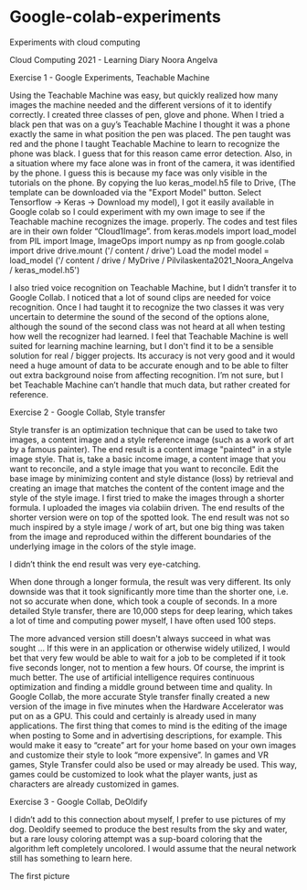 # Google-colab-experiments
Experiments with cloud computing

Cloud Computing 2021 - Learning Diary
Noora Angelva
 
Exercise 1 - Google Experiments, Teachable Machine

Using the Teachable Machine was easy, but quickly realized how many images the machine needed and the different versions of it to identify correctly. I created three classes of pen, glove and phone. When I tried a black pen that was on a guy’s Teachable Machine I thought it was a phone exactly the same in what position the pen was placed. The pen taught was red and the phone I taught Teachable Machine to learn to recognize the phone was black. I guess that for this reason came error detection. Also, in a situation where my face alone was in front of the camera, it was identified by the phone. I guess this is because my face was only visible in the tutorials on the phone.
By copying the luo keras_model.h5 file to Drive, (The template can be downloaded via the "Export Model" button. Select Tensorflow -> Keras -> Download my model), I got it easily available in Google colab so I could experiment with my own image to see if the Teachable machine recognizes the image. properly. The codes and test files are in their own folder “Cloud1Image”.
from keras.models import load_model
from PIL import Image, ImageOps
import numpy as np
from google.colab import drive
drive.mount ('/ content / drive')
Load the model
model = load_model ('/ content / drive / MyDrive / Pilvilaskenta2021_Noora_Angelva / keras_model.h5')

I also tried voice recognition on Teachable Machine, but I didn’t transfer it to Google Collab. I noticed that a lot of sound clips are needed for voice recognition. Once I had taught it to recognize the two classes it was very uncertain to determine the sound of the second of the options alone, although the sound of the second class was not heard at all when testing how well the recognizer had learned.
I feel that Teachable Machine is well suited for learning machine learning, but I don't find it to be a sensible solution for real / bigger projects. Its accuracy is not very good and it would need a huge amount of data to be accurate enough and to be able to filter out extra background noise from affecting recognition. I’m not sure, but I bet Teachable Machine can’t handle that much data, but rather created for reference.

Exercise 2 - Google Collab, Style transfer

Style transfer is an optimization technique that can be used to take two images, a content image and a style reference image (such as a work of art by a famous painter). The end result is a content image "painted" in a style image style. That is, take a basic income image, a content image that you want to reconcile, and a style image that you want to reconcile. Edit the base image by minimizing content and style distance (loss) by retrieval and creating an image that matches the content of the content image and the style of the style image.
I first tried to make the images through a shorter formula. I uploaded the images via colabiin driven. The end results of the shorter version were on top of the spotted look. The end result was not so much inspired by a style image / work of art, but one big thing was taken from the image and reproduced within the different boundaries of the underlying image in the colors of the style image.


I didn’t think the end result was very eye-catching.

When done through a longer formula, the result was very different. Its only downside was that it took significantly more time than the shorter one, i.e. not so accurate when done, which took a couple of seconds. In a more detailed Style transfer, there are 10,000 steps for deep learing, which takes a lot of time and computing power myself, I have often used 100 steps.


The more advanced version still doesn't always succeed in what was sought ...
If this were in an application or otherwise widely utilized, I would bet that very few would be able to wait for a job to be completed if it took five seconds longer, not to mention a few hours. Of course, the imprint is much better. The use of artificial intelligence requires continuous optimization and finding a middle ground between time and quality. In Google Collab, the more accurate Style transfer finally created a new version of the image in five minutes when the Hardware Accelerator was put on as a GPU.
This could and certainly is already used in many applications. The first thing that comes to mind is the editing of the image when posting to Some and in advertising descriptions, for example. This would make it easy to “create” art for your home based on your own images and customize their style to look “more expensive”. In games and VR games, Style Transfer could also be used or may already be used. This way, games could be customized to look what the player wants, just as characters are already customized in games.

Exercise 3 - Google Collab, DeOldify

I didn’t add to this connection about myself, I prefer to use pictures of my dog. Deoldify seemed to produce the best results from the sky and water, but a rare lousy coloring attempt was a sup-board coloring that the algorithm left completely uncolored. I would assume that the neural network still has something to learn here.


 The first picture

